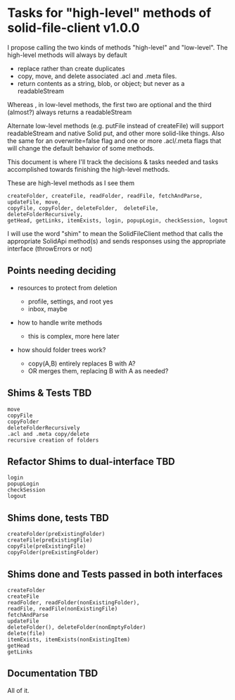 # Tasks for "high-level" methods of solid-file-client v1.0.0

I propose calling the two kinds of methods "high-level" and "low-level".  The high-level methods
will always by default

 * replace rather than create duplicates
 * copy, move, and delete associated .acl and .meta files.
 * return contents as a string, blob, or object; but never as a readableStream

Whereas , in low-level methods, the first two are optional and the third (almost?) always returns a readableStream

Alternate low-level methods (e.g. putFile instead of createFile) will support readableStream and native Solid put, 
and other more solid-like things. Also the same for an overwrite=false flag and one or more .acl/.meta flags that 
will change the default behavior of some methods. 

This document is where I'll track the decisions & tasks needed and tasks accomplished towards
finishing the high-level methods.

These are high-level methods as I see them

    createFolder, createFile, readFolder, readFile, fetchAndParse, updateFile, move,
    copyFile, copyFolder, deleteFolder,  deleteFile, deleteFolderRecursively,
    getHead, getLinks, itemExists, login, popupLogin, checkSession, logout


I will use the word "shim" to mean the SolidFileClient method that calls the appropriate SolidApi method(s) and sends responses using the appropriate interface (throwErrors or not)

## Points needing deciding

* resources to protect from deletion

    * profile, settings, and root yes
    * inbox, maybe

* how to handle write methods

    * this is complex, more here later

* how should folder trees work? 

    * copy(A,B) entirely replaces B with A? 
    * OR merges them, replacing B with A as needed?


## Shims & Tests TBD
    
    move
    copyFile
    copyFolder
    deleteFolderRecursively
    .acl and .meta copy/delete
    recursive creation of folders

## Refactor Shims to dual-interface TBD
    login
    popupLogin
    checkSession
    logout

## Shims done, tests TBD
    createFolder(preExistingFolder)
    createFile(preExistingFile)
    copyFile(preExistingFile)
    copyFolder(preExistingFolder)

## Shims done and Tests passed in both interfaces
    createFolder
    createFile
    readFolder, readFolder(nonExistingFolder), 
    readFile, readFile(nonExistingFile)
    fetchAndParse
    updateFile
    deleteFolder(), deleteFolder(nonEmptyFolder)
    delete(file)
    itemExists, itemExists(nonExistingItem)
    getHead
    getLinks

## Documentation TBD

All of it.